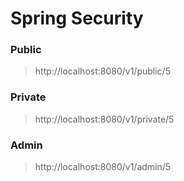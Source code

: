 # Spring Security

### Public
> http://localhost:8080/v1/public/5

### Private
> http://localhost:8080/v1/private/5

### Admin
> http://localhost:8080/v1/admin/5
